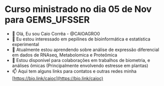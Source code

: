 
# Curso ministrado no dia 05 de Nov para GEMS_UFSSER


- 👋 Olá, Eu sou Caio Corrêa - @CAIOAGRO0
- 👀 Eu estou interessado em pepilines de bioinformática e estatística experimental
- 🌱 Atualmente estou aprendendo sobre análise de expressão diferencial em dados de RNAseq, Metabolomica e Proteômica
- 💞️ Estou disponível para colaborações em trabalhos de biometria, e análises ômicas (Principalmente envolvendo estresse em plantas)
- 📫 Aqui tem alguns links para contatos e outras redes minha [https://bio.link/caioc](https://bio.link/caioc)

<!---
CAIOAGRO0/CAIOAGRO0 is a ✨ special ✨ repository because its `README.md` (this file) appears on your GitHub profile.
You can click the Preview link to take a look at your changes.
--->
